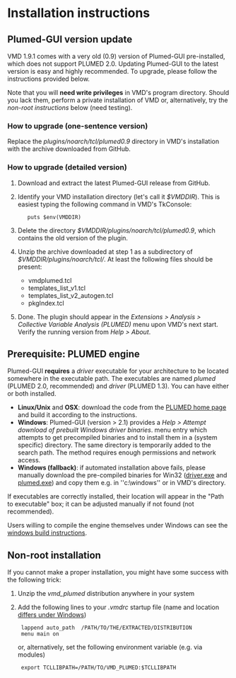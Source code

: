 Installation instructions
========================================



Plumed-GUI version update
----------------------------------------

VMD 1.9.1 comes with a very old (0.9) version of Plumed-GUI
pre-installed, which does not support PLUMED 2.0. Updating Plumed-GUI
to the latest version is easy and highly recommended. To upgrade,
please follow the instructions provided below.

Note that you will **need write privileges** in VMD's program
directory. Should you lack them, perform a private installation of VMD 
or, alternatively, try the _non-root instructions_ below (need testing).


### How to upgrade (one-sentence version) ###

Replace the _plugins/noarch/tcl/plumed0.9_ directory in VMD's installation with
the archive downloaded from GitHub.


### How to upgrade (detailed version) ###

1. Download and extract the latest Plumed-GUI release from GitHub.

2. Identify your VMD installation directory (let's call it
   _$VMDDIR_). This is easiest typing the following command in VMD's
   TkConsole:

          puts $env(VMDDIR)

3. Delete the directory  _$VMDDIR/plugins/noarch/tcl/plumed0.9_, 
   which contains the old version of the plugin.

4. Unzip the archive downloaded at step 1 as a subdirectory of _$VMDDIR/plugins/noarch/tcl/_.  At least the following files should be present:
   * vmdplumed.tcl
   * templates_list_v1.tcl
   * templates_list_v2_autogen.tcl
   * pkgIndex.tcl


5. Done. The plugin should appear in the _Extensions > Analysis >
   Collective Variable Analysis (PLUMED)_ menu upon VMD's next
   start. Verify the running version from _Help > About_.



Prerequisite: PLUMED engine
----------------------------------------

Plumed-GUI **requires** a _driver_  executable for your architecture to be located somewhere in the
executable path.  The executables are named _plumed_ (PLUMED 2.0, recommended) and _driver_ (PLUMED 1.3).
You can have either or both installed.  


 * **Linux/Unix** and **OSX**:   download the code from the [PLUMED home page](http://www.plumed-code.org) and build it according to the instructions.  
 * **Windows**: Plumed-GUI (version > 2.1) provides a _Help > Attempt download of prebuilt Windows driver binaries_.
 menu entry which attempts to get precompiled binaries and to install them in a (system specific) directory. The same directory is temporarily added to the search path. The method requires enough permissions and network access. 
 * **Windows (fallback)**: if automated installation above fails, please manually download the pre-compiled binaries for Win32 ([driver.exe](http://www.multiscalelab.org/utilities/PlumedGUI?action=AttachFile&do=get&target=driver.exe) and [plumed.exe](http://www.multiscalelab.org/utilities/PlumedGUI?action=AttachFile&do=get&target=plumed.exe)) and copy them e.g. in ''c:\windows'' or in VMD's directory. 


If executables are correctly installed, their location will appear in the "Path to executable" box; it can be adjusted manually if not found (not recommended). 

Users willing to compile the engine themselves under Windows can see the [windows build instructions](http://www.multiscalelab.org/utilities/PlumedGUI/BuildWin32).





Non-root installation
---------------------

If you cannot make a proper installation, you might have some success with the following trick:

1. Unzip the _vmd_plumed_ distribution anywhere in your system

2. Add the following lines to your _.vmdrc_ startup file (name and location [differs under Windows](http://www.ks.uiuc.edu/Research/vmd/vmd-1.7/ug/node197.html))

        lappend auto_path  /PATH/TO/THE/EXTRACTED/DISTRIBUTION
        menu main on

   or, alternatively, set the following environment variable (e.g. via modules)

        export TCLLIBPATH=/PATH/TO/VMD_PLUMED:$TCLLIBPATH


